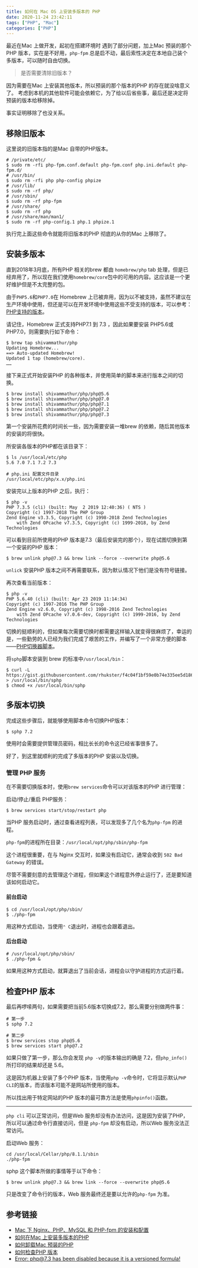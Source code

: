 ```yaml
---
title: 如何在 Mac OS 上安装多版本的 PHP
date: 2020-11-24 23:42:11
tags: ["PHP", "Mac"]
categories: ["PHP"]
---
```


最近在Mac 上做开发，起初在搭建环境时 遇到了部分问题，加上Mac 预装的那个PHP 版本，实在是不好用，`php-fpm` 总是启不动，最后索性决定在本地自己装个多版本，可以随时自由切换。

> 是否需要清除旧版本？

因为需要在Mac 上安装其他版本，所以预装的那个版本的PHP 的存在就没啥意义了。
考虑到本机的其他软件可能会依赖它，为了给以后省些事，最后还是决定将预装的版本给移除掉。

事实证明移除了也没关系。

## 移除旧版本
这里说的旧版本指的是Mac 自带的PHP版本。

```
# /private/etc/
$ sudo rm -rfi php-fpm.conf.default php-fpm.conf php.ini.default php-fpm.d/
# /usr/bin/
$ sudo rm -rfi php php-config phpize
# /usr/lib/
$ sudo rm -rf php/
# /usr/sbin/
$ sudo rm -rf php-fpm
# /usr/share/
$ sudo rm -rf php
# /usr/share/man/man1/
$ sudo rm -rf php-config.1 php.1 phpize.1
```
执行完上面这些命令就能将旧版本的PHP 彻底的从你的Mac 上移除了。

## 安装多版本
直到2018年3月底，所有PHP 相关的brew 都由 `homebrew/php` tab 处理，但是已经弃用了，所以现在我们使用`homebrew/core`包中的可用的内容。这应该是一个更好维护但是不太完整的包。

由于`PHP5.6`和`PHP7.0`在 Homebrew 上已被弃用，因为以不被支持，虽然不建议在生产环境中使用，但还是可以在开发环境中使用这些不受支持的版本，可以参考：[PHP支持的版本](https://php.net/supported-versions.php)。

请记住，Homebrew 正式支持PHP7.1 到 7.3 ，因此如果要安装 PHP5.6或PHP7.0，则需要执行如下命令：
```
$ brew tap shivammathur/php
Updating Homebrew...
==> Auto-updated Homebrew!
Updated 1 tap (homebrew/core).
……
```
接下来正式开始安装PHP 的各种版本，并使用简单的脚本来进行版本之间的切换。
```
$ brew install shivammathur/php/php@5.6
$ brew install shivammathur/php/php@7.0
$ brew install shivammathur/php/php@7.1
$ brew install shivammathur/php/php@7.2
$ brew install shivammathur/php/php@7.3
```
第一个安装所花费的时间长一些，因为需要安装一堆brew 的依赖，随后其他版本的安装的将很快。

所安装各版本的PHP都在该目录下：
```
$ ls /usr/local/etc/php
5.6 7.0 7.1 7.2 7.3

# php.ini 配置文件目录
/usr/local/etc/php/x.x/php.ini
```

安装完以上版本的PHP 之后，执行：
```
$ php -v 
PHP 7.3.5 (cli) (built: May  2 2019 12:40:36) ( NTS )
Copyright (c) 1997-2018 The PHP Group
Zend Engine v3.3.5, Copyright (c) 1998-2018 Zend Technologies
    with Zend OPcache v7.3.5, Copyright (c) 1999-2018, by Zend Technologies
```
可以看到目前所使用的PHP 版本是7.3（最后安装完的那个），现在试图切换到第一个安装的PHP 版本：
```
$ brew unlink php@7.3 && brew link --force --overwrite php@5.6
```
`unlick` 安装PHP 版本之间不再需要联系，因为默认情况下他们是没有符号链接。

再次查看当前版本：
```
$ php -v
PHP 5.6.40 (cli) (built: Apr 23 2019 11:14:34)
Copyright (c) 1997-2016 The PHP Group
Zend Engine v2.6.0, Copyright (c) 1998-2016 Zend Technologies
    with Zend OPcache v7.0.6-dev, Copyright (c) 1999-2016, by Zend Technologies
```

切换的挺顺利的，但如果每次需要切换时都需要这样输入就变得很麻烦了，幸运的是，一些勤劳的人已经为我们完成了艰苦的工作，并编写了一个非常方便的脚本——[PHP切换器脚本](https://gist.github.com/rhukster/f4c04f1bf59e0b74e335ee5d186a98e2)。

将`sphp`脚本安装到 brew 的标准中`/usr/local/bin`：
```
$ curl -L https://gist.githubusercontent.com/rhukster/f4c04f1bf59e0b74e335ee5d186a98e2/raw > /usr/local/bin/sphp
$ chmod +x /usr/local/bin/sphp
```

## 多版本切换
完成这些步骤后，就能够使用脚本命令切换PHP版本：
```
$ sphp 7.2
```
使用时会需要提供管理员密码，相比长长的命令这已经省事很多了。

好了，到这里就顺利的完成了多版本的PHP 安装以及切换。

### 管理 PHP 服务
在不需要切换版本时，使用`brew services`命令可以对该版本的PHP 进行管理：

启动/停止/重启 PHP服务：
```
$ brew services start/stop/restart php
```
当PHP 服务启动时，通过查看进程列表，可以发现多了几个名为`php-fpm` 的进程。

`php-fpm`的进程所在目录：`/usr/local/opt/php/sbin/php-fpm`

这个进程很重要，在与 Nginx 交互时，如果没有启动它，通常会收到 `502 Bad Gateway` 的错误。

尽管不需要刻意的去管理这个进程，但如果这个进程意外停止运行了，还是要知道该如何启动它。

#### 前台启动
```
$ cd /usr/local/opt/php/sbin/
$ ./php-fpm
```
用这种方式启动，当使用`⌃ C`退出时，进程也会跟着退出。

#### 后台启动
```
# /usr/local/opt/php/sbin/
$ ./php-fpm &
```
如果用这种方式启动，就算退出了当前会话，进程会以守护进程的方式运行着。

## 检查PHP 版本
最后再啰嗦两句，如果需要把当前5.6版本切换成7.2，那么需要分别做两件事：

```
# 第一步
$ sphp 7.2

# 第二步
$ brew services stop php@5.6
$ brew services start php@7.2
```
如果只做了第一步，那么你会发现 `php -v`的版本输出的确是 7.2，但`php_info()`所打印的结果却还是 5.6。

这是因为机器上安装了多个PHP 版本，当使用`php -v`命令时，它将显示默认`PHP CLI`的版本，而该版本可能不是网站所使用的版本。

所以找出用于特定网站的PHP 版本的最可靠方法是使用`phpinfo()`函数。

-------
`php cli` 可以正常访问，但是Web 服务却没有办法访问，这是因为安装了PHP，所以可以通过命令行直接访问，但是 `php-fpm` 却没有启动，所以Web 服务没法正常访问。

启动Web 服务：
```shell
cd /usr/local/Cellar/php/8.1.1/sbin
./php-fpm
```

sphp 这个脚本所做的事情等于以下命令：
```shell
$ brew unlink php@7.3 && brew link --force --overwrite php@5.6
```
只是改变了命令行的版本，Web 服务最终还是要以允许的`php-fpm` 为准。

## 参考链接
* [Mac 下 Nginx、PHP、MySQL 和 PHP-fpm 的安装和配置](https://segmentfault.com/a/1190000005090828#articleHeader0)
* [如何在Mac 上安装多版本的PHP](https://getgrav.org/blog/macos-mojave-apache-multiple-php-versions)
* [如何卸载Mac 预装的PHP](https://mengkang.net/343.html)
* [如何检查PHP 版本](https://linuxize.com/post/how-to-check-php-version/)
* [Error: php@7.3 has been disabled because it is a versioned formula!](https://exerror.com/error-php7-3-has-been-disabled-because-it-is-a-versioned-formula/)